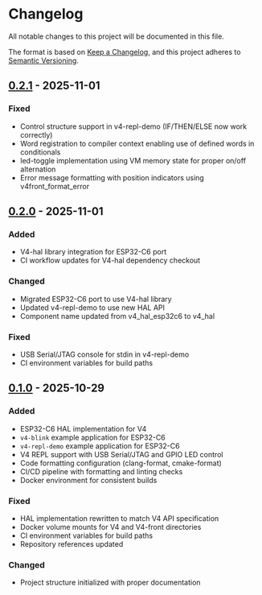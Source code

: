 # Changelog

All notable changes to this project will be documented in this file.

The format is based on [Keep a Changelog](https://keepachangelog.com/en/1.0.0/),
and this project adheres to [Semantic Versioning](https://semver.org/spec/v2.0.0.html).

## [0.2.1] - 2025-11-01

### Fixed
- Control structure support in v4-repl-demo (IF/THEN/ELSE now work correctly)
- Word registration to compiler context enabling use of defined words in conditionals
- led-toggle implementation using VM memory state for proper on/off alternation
- Error message formatting with position indicators using v4front_format_error

## [0.2.0] - 2025-11-01

### Added
- V4-hal library integration for ESP32-C6 port
- CI workflow updates for V4-hal dependency checkout

### Changed
- Migrated ESP32-C6 port to use V4-hal library
- Updated v4-repl-demo to use new HAL API
- Component name updated from v4_hal_esp32c6 to v4_hal

### Fixed
- USB Serial/JTAG console for stdin in v4-repl-demo
- CI environment variables for build paths

## [0.1.0] - 2025-10-29

### Added
- ESP32-C6 HAL implementation for V4
- `v4-blink` example application for ESP32-C6
- `v4-repl-demo` example application for ESP32-C6
- V4 REPL support with USB Serial/JTAG and GPIO LED control
- Code formatting configuration (clang-format, cmake-format)
- CI/CD pipeline with formatting and linting checks
- Docker environment for consistent builds

### Fixed
- HAL implementation rewritten to match V4 API specification
- Docker volume mounts for V4 and V4-front directories
- CI environment variables for build paths
- Repository references updated

### Changed
- Project structure initialized with proper documentation

[0.2.1]: https://github.com/kirisaki/V4-ports/releases/tag/v0.2.1
[0.2.0]: https://github.com/kirisaki/V4-ports/releases/tag/v0.2.0
[0.1.0]: https://github.com/kirisaki/V4-ports/releases/tag/v0.1.0
